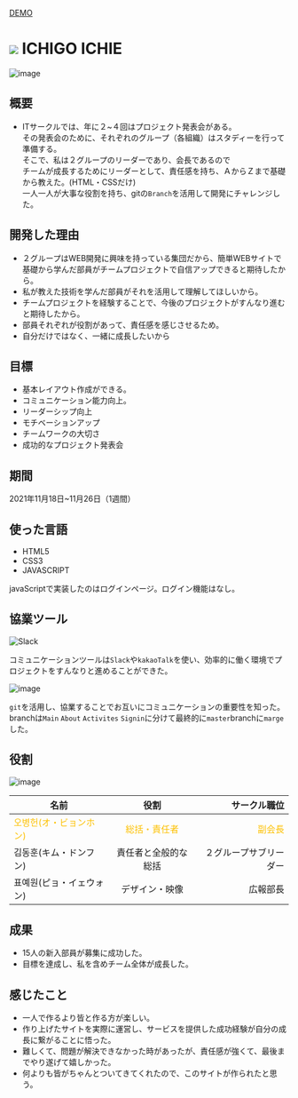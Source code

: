<a href="https://hi1004.github.io/Jbit-IT-Group2-HomePage/" target="_blank">DEMO</a>

# <img src="https://hi1004.github.io/Jbit-IT-Group2-HomePage/favicon.ico" /> ICHIGO ICHIE

![image](https://user-images.githubusercontent.com/80688093/170961252-da901de7-6d36-4629-8ef3-88c516950e5f.png)

## 概要
- ITサークルでは、年に２~４回はプロジェクト発表会がある。</br>
その発表会のために、それぞれのグループ（各組織）はスタディーを行って準備する。</br>
  そこで、私は２グループのリーダーであり、会長であるので</br>
  チームが成長するためにリーダーとして、責任感を持ち、ＡからＺまで基礎から教えた。(HTML・CSSだけ)</br>
  一人一人が大事な役割を持ち、gitの`Branch`を活用して開発にチャレンジした。
  
## 開発した理由
- ２グループはWEB開発に興味を持っている集団だから、簡単WEBサイトで基礎から学んだ部員がチームプロジェクトで自信アップできると期待したから。
- 私が教えた技術を学んだ部員がそれを活用して理解してほしいから。
- チームプロジェクトを経験することで、今後のプロジェクトがすんなり進むと期待したから。
- 部員それぞれが役割があって、責任感を感じさせるため。
- 自分だけではなく、一緒に成長したいから
## 目標
- 基本レイアウト作成ができる。
- コミュニケーション能力向上。
- リーダーシップ向上
- モチベーションアップ
- チームワークの大切さ
- 成功的なプロジェクト発表会

## 期間
2021年11月18日~11月26日（1週間）

## 使った言語
- HTML5
- CSS3
- JAVASCRIPT

javaScriptで実装したのはログインページ。ログイン機能はなし。


## 協業ツール
![Slack](https://user-images.githubusercontent.com/80688093/170968960-1dc856a7-eb6b-4476-a669-f80029d7dd7b.png)

コミュニケーションツールは`Slack`や`kakaoTalk`を使い、効率的に働く環境でプロジェクトをすんなりと進めることができた。

![image](https://user-images.githubusercontent.com/80688093/170970334-2c8aadc8-35ac-41ad-ae5f-6ee8cacfa833.png)

`git`を活用し、協業することでお互いにコミュニケーションの重要性を知った。
branchは`Main` `About` `Activites` `Signin`に分けて最終的に`master`branchに`marge`した。

## 役割

![image](https://user-images.githubusercontent.com/80688093/170970916-fe71e353-d191-45b6-9521-1659f40223de.png)

名前 | 役割 | サークル職位
--|:--:|--:
<span style="color:#fdc000">오병헌(オ・ビョンホン)</span>|<span style="color:#fdc000">総括・責任者</sapn>| <span style="color:#fdc000">副会長</span>
김동훈(キム・ドンフン) | 責任者と全般的な総括 | ２グループサブリーダー
표예원(ピョ・イェウォン) | デザイン・映像 | 広報部長

## 成果
- 15人の新入部員が募集に成功した。
- 目標を達成し、私を含めチーム全体が成長した。

## 感じたこと
- 一人で作るより皆と作る方が楽しい。
- 作り上げたサイトを実際に運営し、サービスを提供した成功経験が自分の成長に繋がることに悟った。
- 難しくて、問題が解決できなかった時があったが、責任感が強くて、最後までやり遂げて嬉しかった。
- 何よりも皆がちゃんとついてきてくれたので、このサイトが作られたと思う。




